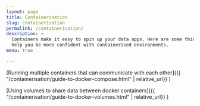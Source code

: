 ```yaml
---
layout: page
title: Containerisation
slug: containerisation
permalink: /containerisation/
description: >
  Containers make it easy to spin up your data apps. Here are some things to 
  help you be more confident with containerised environments.
menu: true

---
```


[Running multiple containers that can communicate with each other]({{ "/containerisation/guide-to-docker-compose.html" | relative_url}} )

[Using volumes to share data between docker containers]({{ "/containerisation/guide-to-docker-volumes.html" | relative_url}} )

